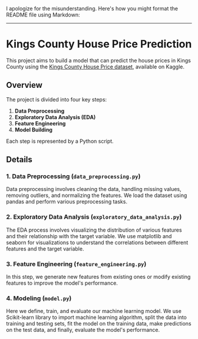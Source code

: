 I apologize for the misunderstanding. Here's how you might format the README file using Markdown:

---

# Kings County House Price Prediction

This project aims to build a model that can predict the house prices in Kings County using the [Kings County House Price dataset](https://www.kaggle.com/datasets/harlfoxem/housesalesprediction), available on Kaggle.

## Overview
The project is divided into four key steps:

1. **Data Preprocessing**
2. **Exploratory Data Analysis (EDA)**
3. **Feature Engineering**
4. **Model Building**

Each step is represented by a Python script.

## Details
### 1. Data Preprocessing (`data_preprocessing.py`)
Data preprocessing involves cleaning the data, handling missing values, removing outliers, and normalizing the features. We load the dataset using pandas and perform various preprocessing tasks. 

### 2. Exploratory Data Analysis (`exploratory_data_analysis.py`)
The EDA process involves visualizing the distribution of various features and their relationship with the target variable. We use matplotlib and seaborn for visualizations to understand the correlations between different features and the target variable.

### 3. Feature Engineering (`feature_engineering.py`)
In this step, we generate new features from existing ones or modify existing features to improve the model's performance.

### 4. Modeling (`model.py`)
Here we define, train, and evaluate our machine learning model. We use Scikit-learn library to import machine learning algorithm, split the data into training and testing sets, fit the model on the training data, make predictions on the test data, and finally, evaluate the model's performance.
